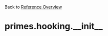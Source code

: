
Back to [Reference Overview](https://github.com/pyrustic/primes/blob/master/docs/reference/README.md)

# primes.hooking.\_\_init\_\_



<br>


